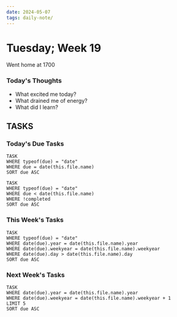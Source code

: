 ```yaml
---
date: 2024-05-07
tags: daily-note/
---
```


#  Tuesday; Week  19

Went home at 1700

### Today's Thoughts

- What excited me today?
- What drained me of energy?
- What did I learn?


## TASKS



### Today's Due Tasks
```dataview
TASK 
WHERE typeof(due) = "date"
WHERE due = date(this.file.name)
SORT due ASC
```
```dataview
TASK 
WHERE typeof(due) = "date"
WHERE due < date(this.file.name)
WHERE !completed
SORT due ASC
```

### This Week's Tasks
```dataview
TASK 
WHERE typeof(due) = "date"
WHERE date(due).year = date(this.file.name).year
WHERE date(due).weekyear = date(this.file.name).weekyear
WHERE date(due).day > date(this.file.name).day
SORT due ASC
```

### Next Week's Tasks
```dataview
TASK 
WHERE date(due).year = date(this.file.name).year
WHERE date(due).weekyear = date(this.file.name).weekyear + 1
LIMIT 5
SORT due ASC
```